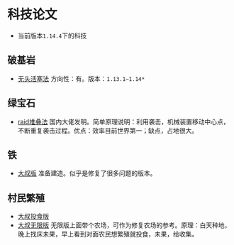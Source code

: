 # 科技论文

* 当前版本`1.14.4`下的科技

## 破基岩

* [无头活塞法](https://www.bilibili.com/video/av52663355) 方向性：有。版本：`1.13.1~1.14*`

## 绿宝石

* [raid堆叠法](https://www.bilibili.com/video/av61092827) 国内大佬发明。简单原理说明：利用袭击，机械装置移动中心点，不断重复袭击过程。优点：效率目前世界第一；缺点，占地很大。


## 铁

* [大叔版](https://www.bilibili.com/video/av60753462) 准备建造。似乎是修复了很多问题的版本。

## 村民繁殖

* [大叔投食版](https://www.bilibili.com/video/BV1u4411k7v2)
* [大叔无限版](https://www.bilibili.com/video/BV1YJ411Q7zy) 无限版上面带个农场，可作为修复农场的参考。原理：白天种地，晚上找床未果，早上看到对面农民想繁殖就投食，未果，给收集。